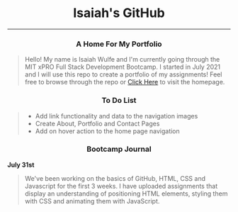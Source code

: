 # <div align="center">Isaiah's GitHub</div>

***

### <div align="center">A Home For My Portfolio</div>
> Hello! My name is Isaiah Wulfe and I'm currently going through the MIT xPRO Full Stack Development Bootcamp. I started in July 2021 and I will use this repo to create a portfolio of my assignments! Feel free to browse through the repo or [Click Here](https://isaiahwulfe.github.io/) to visit the homepage.

### <div align="center">To Do List</div>
> - Add link functionality and data to the navigation images
> - Create About, Portfolio and Contact Pages
> - Add on hover action to the home page navigation

### <div align="center">Bootcamp Journal</div>

**July 31st**
> We've been working on the basics of GitHub, HTML, CSS and Javascript for the first 3 weeks. I have uploaded assignments that display an understanding of positioning HTML elements, styling them with CSS and animating them with JavaScript.  
